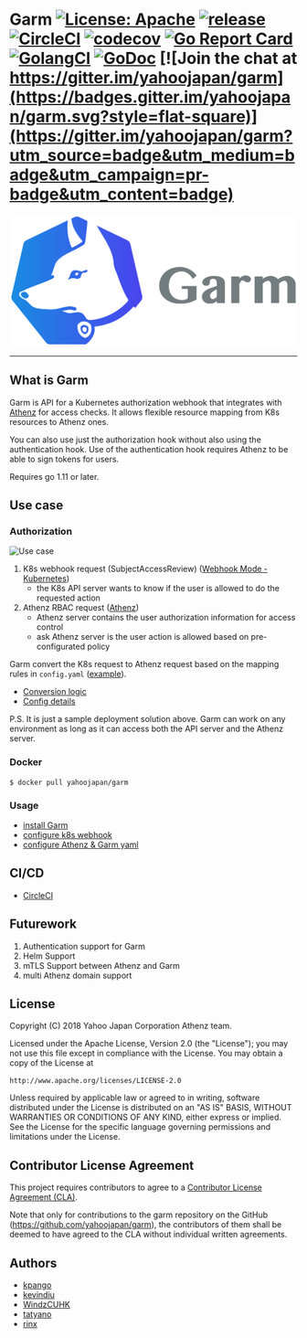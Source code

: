 # Garm [![License: Apache](https://img.shields.io/badge/License-Apache%202.0-blue.svg?style=flat-square)](https://opensource.org/licenses/Apache-2.0) [![release](https://img.shields.io/github/release/yahoojapan/garm.svg?style=flat-square)](https://github.com/yahoojapan/garm/releases/latest) [![CircleCI](https://circleci.com/gh/yahoojapan/garm.svg)](https://circleci.com/gh/yahoojapan/garm) [![codecov](https://codecov.io/gh/yahoojapan/garm/branch/master/graph/badge.svg?style=flat-square)](https://codecov.io/gh/yahoojapan/garm) [![Go Report Card](https://goreportcard.com/badge/github.com/yahoojapan/garm.svg?style=flat-square)](https://goreportcard.com/report/github.com/yahoojapan/garm) [![GolangCI](https://golangci.com/badges/github.com/yahoojapan/garm.svg?style=flat-square)](https://golangci.com/r/github.com/yahoojapan/garm) [![GoDoc](http://godoc.org/github.com/yahoojapan/garm?status.svg)](http://godoc.org/github.com/yahoojapan/garm) [![Join the chat at https://gitter.im/yahoojapan/garm](https://badges.gitter.im/yahoojapan/garm.svg?style=flat-square)](https://gitter.im/yahoojapan/garm?utm_source=badge&utm_medium=badge&utm_campaign=pr-badge&utm_content=badge)

![logo](./images/logo.png)

---

## What is Garm
Garm is API for a Kubernetes authorization webhook that integrates with [Athenz](https://github.com/yahoo/athenz) 
for access checks. It allows flexible resource mapping from K8s resources to Athenz ones.

You can also use just the authorization hook without also using the authentication hook.
Use of the authentication hook requires Athenz to be able to sign tokens for users.

Requires go 1.11 or later.

## Use case
### Authorization
![Use case](./doc/assets/use-case.png)

1. K8s webhook request (SubjectAccessReview) ([Webhook Mode - Kubernetes](https://kubernetes.io/docs/reference/access-authn-authz/webhook/))
	- the K8s API server wants to know if the user is allowed to do the requested action
2. Athenz RBAC request ([Athenz](http://www.athenz.io/))
	- Athenz server contains the user authorization information for access control
	- ask Athenz server is the user action is allowed based on pre-configurated policy

Garm convert the K8s request to Athenz request based on the mapping rules in `config.yaml` ([example](./config/assets/example_config.yaml)).
- [Conversion logic](./doc/garm-functional-overview.md)
- [Config details](./doc/config-detail.md)

P.S. It is just a sample deployment solution above. Garm can work on any environment as long as it can access both the API server and the Athenz server.

### Docker
```
$ docker pull yahoojapan/garm
```

### Usage
- [install Garm](https://github.com/yahoojapan/garm/blob/master/doc/installation/02.%20install-garm.md)
- [configure k8s webhook](https://github.com/yahoojapan/garm/blob/master/doc/installation/03.%20config-k8s-in-webhook-mode.md)
- [configure Athenz & Garm yaml](./doc/config-detail.md)

## CI/CD
- [CircleCI](https://circleci.com/gh/yahoojapan/garm)

## Futurework
1. Authentication support for Garm
2. Helm Support
3. mTLS Support between Athenz and Garm
4. multi Athenz domain support

## License

Copyright (C)  2018 Yahoo Japan Corporation Athenz team.

Licensed under the Apache License, Version 2.0 (the "License");
you may not use this file except in compliance with the License.
You may obtain a copy of the License at

    http://www.apache.org/licenses/LICENSE-2.0

Unless required by applicable law or agreed to in writing, software
distributed under the License is distributed on an "AS IS" BASIS,
WITHOUT WARRANTIES OR CONDITIONS OF ANY KIND, either express or implied.
See the License for the specific language governing permissions and
limitations under the License.


## Contributor License Agreement

This project requires contributors to agree to a [Contributor License Agreement (CLA)](https://gist.github.com/ydnjp/3095832f100d5c3d2592).

Note that only for contributions to the garm repository on the GitHub (https://github.com/yahoojapan/garm), the contributors of them shall be deemed to have agreed to the CLA without individual written agreements.

## Authors
- [kpango](https://github.com/kpango)
- [kevindiu](https://github.com/kevindiu)
- [WindzCUHK](https://github.com/WindzCUHK)
- [tatyano](https://github.com/tatyano)
- [rinx](https://github.com/rinx)
